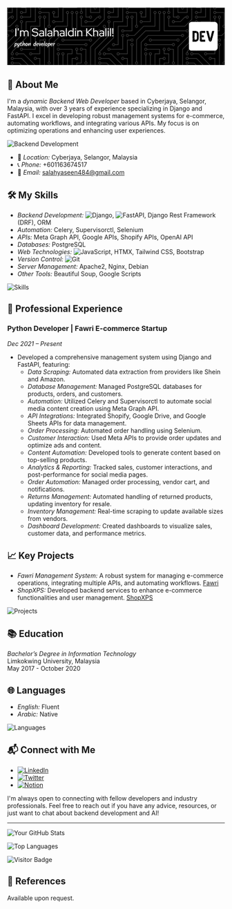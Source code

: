 
![Header](./github-header-image.png)


## 🚀 About Me

I'm a *dynamic Backend Web Developer* based in Cyberjaya, Selangor, Malaysia, with over 3 years of experience specializing in Django and FastAPI. I excel in developing robust management systems for e-commerce, automating workflows, and integrating various APIs. My focus is on optimizing operations and enhancing user experiences.

![Backend Development](https://cdn.vectorstock.com/i/preview-1x/81/13/backend-glyph-icon-for-personal-and-commercial-use-vector-49528113.jpg)

- 📍 *Location:* Cyberjaya, Selangor, Malaysia
- 📞 *Phone:* +601163674517
- 📧 *Email:* [salahyaseen484@gmail.com](mailto:salahyaseen484@gmail.com)

## 🛠️ My Skills

- *Backend Development:* ![Django](https://img.shields.io/badge/-Django-092E20?logo=django&logoColor=white), ![FastAPI](https://img.shields.io/badge/-FastAPI-009688?logo=fastapi&logoColor=white), Django Rest Framework (DRF), ORM
- *Automation:* Celery, Supervisorctl, Selenium
- *APIs:* Meta Graph API, Google APIs, Shopify APIs, OpenAI API
- *Databases:* PostgreSQL
- *Web Technologies:* ![JavaScript](https://img.shields.io/badge/-JavaScript-F7DF1E?logo=javascript&logoColor=black), HTMX, Tailwind CSS, Bootstrap
- *Version Control:* ![Git](https://img.shields.io/badge/-Git-F05032?logo=git&logoColor=white)
- *Server Management:* Apache2, Nginx, Debian
- *Other Tools:* Beautiful Soup, Google Scripts

![Skills](https://yourimageurl.com/skills.png)

## 🌟 Professional Experience

### Python Developer | Fawri E-commerce Startup
*Dec 2021 – Present*

- Developed a comprehensive management system using Django and FastAPI, featuring:
  - *Data Scraping:* Automated data extraction from providers like Shein and Amazon.
  - *Database Management:* Managed PostgreSQL databases for products, orders, and customers.
  - *Automation:* Utilized Celery and Supervisorctl to automate social media content creation using Meta Graph API.
  - *API Integrations:* Integrated Shopify, Google Drive, and Google Sheets APIs for data management.
  - *Order Processing:* Automated order handling using Selenium.
  - *Customer Interaction:* Used Meta APIs to provide order updates and optimize ads and content.
  - *Content Automation:* Developed tools to generate content based on top-selling products.
  - *Analytics & Reporting:* Tracked sales, customer interactions, and post-performance for social media pages.
  - *Order Automation:* Managed order processing, vendor cart, and notifications.
  - *Returns Management:* Automated handling of returned products, updating inventory for resale.
  - *Inventory Management:* Real-time scraping to update available sizes from vendors.
  - *Dashboard Development:* Created dashboards to visualize sales, customer data, and performance metrics.

## 📈 Key Projects

- *Fawri Management System:* A robust system for managing e-commerce operations, integrating multiple APIs, and automating workflows. [Fawri](https://www.fawri.co)
- *ShopXPS:* Developed backend services to enhance e-commerce functionalities and user management. [ShopXPS](https://shopxps.net/)

![Projects](https://yourimageurl.com/projects.png)

## 📚 Education

*Bachelor’s Degree in Information Technology*  
Limkokwing University, Malaysia  
May 2017 - October 2020

## 🌐 Languages

- *English:* Fluent
- *Arabic:* Native

![Languages](https://yourimageurl.com/languages.png)

## 📬 Connect with Me

- [![LinkedIn](https://img.shields.io/badge/-LinkedIn-0077B5?logo=linkedin&logoColor=white)](https://www.linkedin.com/in/yourusername)
- [![Twitter](https://img.shields.io/badge/-Twitter-1DA1F2?logo=twitter&logoColor=white)](https://twitter.com/yourusername)
- [![Notion](https://img.shields.io/badge/-Notion-000000?logo=notion&logoColor=white)](https://www.notion.so/yourusername)

I'm always open to connecting with fellow developers and industry professionals. Feel free to reach out if you have any advice, resources, or just want to chat about backend development and AI!

---

![Your GitHub Stats](https://github-readme-stats.vercel.app/api?username=yourusername&show_icons=true&theme=radical)

![Top Languages](https://github-readme-stats.vercel.app/api/top-langs/?username=yourusername&layout=compact&theme=radical)

![Visitor Badge](https://visitor-badge.laobi.icu/badge?page_id=yourusername.yourusername)

## 📄 References

Available upon request.
